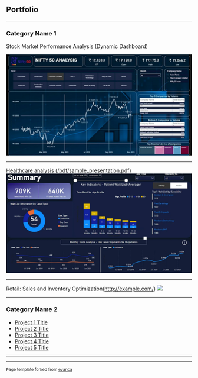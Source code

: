 ## Portfolio

---

### Category Name 1 

Stock Market Performance Analysis (Dynamic Dashboard)


<img src="images/project1 placeholder.png?raw=true"/>

---
Healthcare analysis (/pdf/sample_presentation.pdf)
<img src="images/project2healthcare.png?raw=true"/>

---
 Retail: Sales and Inventory Optimization(http://example.com/)
<img src="images/dummy_thumbnail.jpg?raw=true"/>

---

### Category Name 2

- [Project 1 Title](http://example.com/)
- [Project 2 Title](http://example.com/)
- [Project 3 Title](http://example.com/)
- [Project 4 Title](http://example.com/)
- [Project 5 Title](http://example.com/)

---




---
<p style="font-size:11px">Page template forked from <a href="https://github.com/evanca/quick-portfolio">evanca</a></p>
<!-- Remove above link if you don't want to attibute -->
